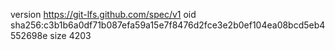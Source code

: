 version https://git-lfs.github.com/spec/v1
oid sha256:c3b1b6a0df71b087efa59a15e7f8476d2fce3e2b0ef104ea08bcd5eb4552698e
size 4203
